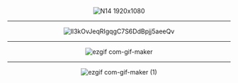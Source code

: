 <div align="center">

![N14 1920x1080](https://user-images.githubusercontent.com/36732892/177583903-ef1f994c-f8f6-4e69-a24d-215e20b8453f.jpg)

</div>
<hr />
<div align="center">

![ll3kOvJeqRIgqgC7S6DdBpjj5aeeQv](https://user-images.githubusercontent.com/36732892/177581435-d635f152-f89c-41fc-8931-76204de70c78.gif)

</div>
<hr />
<div align="center">

![ezgif com-gif-maker](https://user-images.githubusercontent.com/36732892/177581680-30a18c2c-46ae-4165-9d9f-a6d1066974a2.gif)

</div>
<hr />
<div align="center">

![ezgif com-gif-maker (1)](https://user-images.githubusercontent.com/36732892/177585468-32aaa734-1721-447a-93b3-3842405abebe.gif)

</div>
